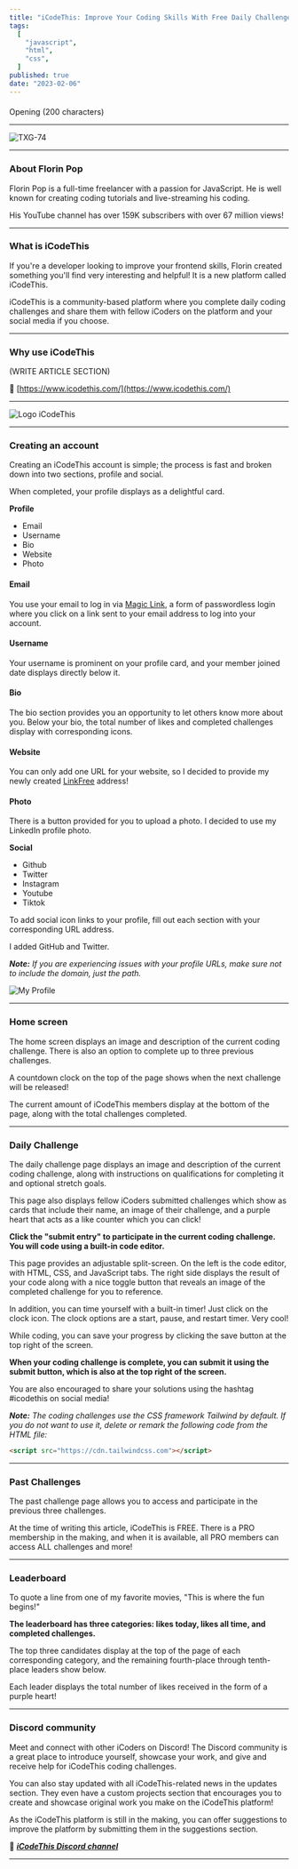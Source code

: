 ```yaml
---
title: "iCodeThis: Improve Your Coding Skills With Free Daily Challenges!"
tags:
  [
    "javascript",
    "html",
    "css",
  ]
published: true
date: "2023-02-06"
---
```


#### 
Opening
(200 characters)

---

![TXG-74](img/02-06-23/TN-TXG-74.png)

---

### About Florin Pop

Florin Pop is a full-time freelancer with a passion for JavaScript. He is well known for creating coding tutorials and live-streaming his coding.

His YouTube channel has over 159K subscribers with over 67 million views!

---

### What is iCodeThis

If you're a developer looking to improve your frontend skills, Florin created something you'll find very interesting and helpful! It is a new platform called iCodeThis.

iCodeThis is a community-based platform where you complete daily coding challenges and share them with fellow iCoders on the platform and your social media if you choose.

---

### Why use iCodeThis
(WRITE ARTICLE SECTION)


🔗 [https://www.icodethis.com/](https://www.icodethis.com/)

---

![Logo iCodeThis](img/02-06-23/Logo-iCodeThis.png)

---

### Creating an account

Creating an iCodeThis account is simple; the process is fast and broken down into two sections, profile and social.

When completed, your profile displays as a delightful card.

**Profile**
* Email
* Username
* Bio
* Website
* Photo

#### **Email**
You use your email to log in via [Magic Link](https://supabase.com/docs/guides/auth/auth-magic-link), a form of passwordless login where you click on a link sent to your email address to log into your account.

#### **Username**
Your username is prominent on your profile card, and your member joined date displays directly below it.

#### **Bio**
The bio section provides you an opportunity to let others know more about you. Below your bio, the total number of likes and completed challenges display with corresponding icons.

#### **Website**
You can only add one URL for your website, so I decided to provide my newly created [LinkFree](https://selftaughttxg.com/2023/01-23/linkfree-connect-to-your-audience-with-a-single-link/) address! 

#### **Photo**
There is a button provided for you to upload a photo. I decided to use my LinkedIn profile photo.

**Social**
* Github
* Twitter
* Instagram
* Youtube
* Tiktok

To add social icon links to your profile, fill out each section with your corresponding URL address.  

I added GitHub and Twitter.  

***Note:*** *If you are experiencing issues with your profile URLs, make sure not to include the domain, just the path.* 

![My Profile](img/02-06-23/MyProfile.png)

---

### Home screen

The home screen displays an image and description of the current coding challenge. There is also an option to complete up to three previous challenges.

A countdown clock on the top of the page shows when the next challenge will be released!

The current amount of iCodeThis members display at the bottom of the page, along with the total challenges completed.

---

### Daily Challenge

The daily challenge page displays an image and description of the current coding challenge, along with instructions on qualifications for completing it and optional stretch goals. 

This page also displays fellow iCoders submitted challenges which show as cards that include their name, an image of their challenge, and a purple heart that acts as a like counter which you can click!

**Click the "submit entry" to participate in the current coding challenge. You will code using a built-in code editor.** 

This page provides an adjustable split-screen. On the left is the code editor, with HTML, CSS, and JavaScript tabs. The right side displays the result of your code along with a nice toggle button that reveals an image of the completed challenge for you to reference.

In addition, you can time yourself with a built-in timer! Just click on the clock icon. The clock options are a start, pause, and restart timer. Very cool!

While coding, you can save your progress by clicking the save button at the top right of the screen.

**When your coding challenge is complete, you can submit it using the submit button, which is also at the top right of the screen.**

You are also encouraged to share your solutions using the hashtag #icodethis on social media!

***Note:*** *The coding challenges use the CSS framework Tailwind by default. If you do not want to use it, delete or remark the following code from the HTML file:*

```html
<script src="https://cdn.tailwindcss.com"></script>
```

---

### Past Challenges

The past challenge page allows you to access and participate in the previous three challenges.

At the time of writing this article, iCodeThis is FREE. There is a PRO membership in the making, and when it is available, all PRO members can access ALL challenges and more!

---

### Leaderboard

To quote a line from one of my favorite movies, "This is where the fun begins!"

**The leaderboard has three categories: likes today, likes all time, and completed challenges.**

The top three candidates display at the top of the page of each corresponding category, and the remaining fourth-place through tenth-place leaders show below.

Each leader displays the total number of likes received in the form of a purple heart!

---

### Discord community 

Meet and connect with other iCoders on Discord! The Discord community is a great place to introduce yourself, showcase your work, and give and receive help for iCodeThis coding challenges.

You can also stay updated with all iCodeThis-related news in the updates section. They even have a custom projects section that encourages you to create and showcase original work you make on the iCodeThis platform!

As the iCodeThis platform is still in the making, you can offer suggestions to improve the platform by submitting them in the suggestions section.

🔗 ***[iCodeThis Discord channel](https://discord.gg/wrFuatUx7f)***

---